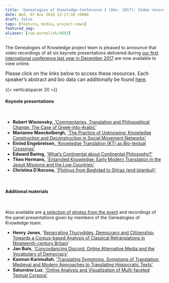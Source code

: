 ```yaml
---
title: 'Genealogies of Knowledge Conference I (Dec. 2017): Video recordings now available'
date: Wed, 07 Nov 2018 13:17:38 +0000
draft: false
tags: [feature, media, project-news]
featured_img: 
aliases: [/wp-permalink/4683]
---
```


<div class="entry-post">The Genealogies of Knowledge project team is pleased to announce that video recordings of all six keynote presentations delivered during <a href="http://genealogiesofknowledge.net/gok2017conference/">our first international conference last year in December 2017</a> are now available to view online.

<span style="font-size: 15.2015px;">Please click on the links below to access these resources. Each speaker’s abstract and bio data can additionally be found <a href="http://genealogiesofknowledge.net/keynote-speakers/">here</a>.</span>

{{< verticalspacer 20 >}}
<h4>Keynote presentations</h4>
&nbsp;
<ul>
 	<li><strong>Robert Wisnovsky,</strong><a href="http://genealogiesofknowledge.net/events/gok2017conference/video-recordings#kn_1"> 'Commentaries, Translation and Philosophical Change: The Case of Greek-into-Arabic'</a></li>
 	<li><strong>Marianne Maeckelbergh,</strong> <a href="http://genealogiesofknowledge.net/events/gok2017conference/video-recordings#kn_2">'The Practice of Unknowing: Knowledge Construction and Deconstruction in Social Movement Networks'</a></li>
 	<li><strong>Eivind Engebretsen,</strong><a href="http://genealogiesofknowledge.net/events/gok2017conference/video-recordings#kn_3"> 'Knowledge Translation (KT) as Bio-textual Crossings'</a></li>
 	<li><strong>Edward Baring,</strong> <a href="http://genealogiesofknowledge.net/events/gok2017conference/video-recordings#kn_4">‘What’s Continental about Continental Philosophy?’</a></li>
 	<li><strong>Theo Hermans,</strong> <a href="http://genealogiesofknowledge.net/events/gok2017conference/video-recordings#kn_5">'Entangled Knowledge: Early Modern Translation in the Jesuit Missions and the Low Countries'</a></li>
 	<li><strong>Christina D’Ancona,</strong> <a href="http://genealogiesofknowledge.net/events/gok2017conference/video-recordings#kn_6">'Plotinus from Baghdad to Shiraz (and Istanbul)'</a></li>
</ul>
&nbsp;
<h4>Additional materials</h4>
&nbsp;

Also available are <a href="http://genealogiesofknowledge.net/events/gok2017conference/video-recordings">a selection of photos from the event</a> and recordings of the panel presentations given by members of the Genealogies of Knowledge team:
<ul>
 	<li><strong>Henry Jones</strong>, '<a href="http://genealogiesofknowledge.net/events/gok2017conference/video-recordings#gok_1">Renarrating Thucydides, Democracy and Citizenship: Towards a Corpus-based Analysis of Classical Retranslations in Nineteenth-century Britain</a>'</li>
 	<li><strong>Jan Buts</strong>, <a href="http://genealogiesofknowledge.net/events/gok2017conference/video-recordings#gok_2">'Concordancing Discord. Online Alternative Media and the Vocabulary of Democracy'</a></li>
 	<li><strong>Kamran Karimullah</strong>, <a href="http://genealogiesofknowledge.net/events/gok2017conference/video-recordings#gok_3">'Translating Symptoms, Symptoms of Translation: Medieval and Modern Approaches to Translating Hippocratic Texts'</a></li>
 	<li><strong>Saturnino Luz</strong>, <a href="http://genealogiesofknowledge.net/events/gok2017conference/video-recordings#gok_4">'Online Analysis and Visualization of Multi-faceted Textual Corpora'</a></li>
</ul></div>